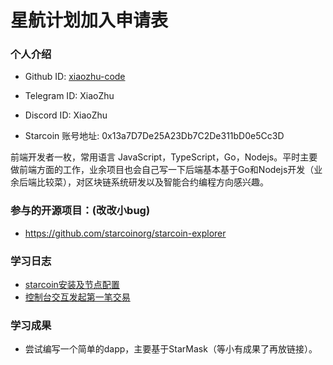

# 星航计划加入申请表

### 个人介绍

* Github ID: [xiaozhu-code](https://github.com/xiaozhu-code)

* Telegram ID: XiaoZhu

* Discord ID: XiaoZhu

* Starcoin 账号地址: 0x13a7D7De25A23Db7C2De311bD0e5Cc3D

前端开发者一枚，常用语言 JavaScript，TypeScript，Go，Nodejs。平时主要做前端方面的工作，业余项目也会自己写一下后端基本基于Go和Nodejs开发（业余后端比较菜），对区块链系统研发以及智能合约编程方向感兴趣。

### 参与的开源项目：(改改小bug)

* https://github.com/starcoinorg/starcoin-explorer


### 学习日志

* [starcoin安装及节点配置](https://github.com/xiaozhu-code/studyLog/blob/main/starcoin%E5%AE%89%E8%A3%85%E5%8F%8A%E8%8A%82%E7%82%B9%E9%85%8D%E7%BD%AE.md)
* [控制台交互发起第一笔交易](https://github.com/xiaozhu-code/studyLog/blob/main/%E6%8E%A7%E5%88%B6%E5%8F%B0%E4%BA%A4%E4%BA%92%E5%8F%8A%E7%AC%AC%E4%B8%80%E7%AC%94%E4%BA%A4%E6%98%93.md)

### 学习成果
* 尝试编写一个简单的dapp，主要基于StarMask（等小有成果了再放链接）。





